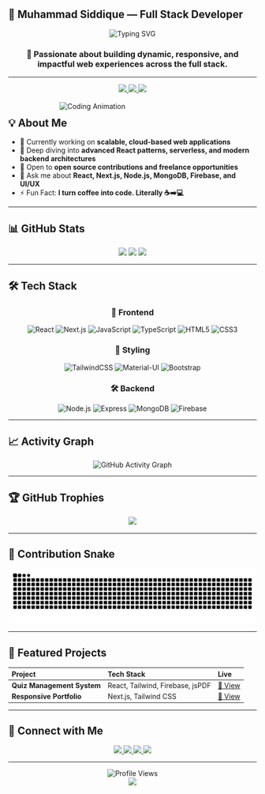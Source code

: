 ## 🚀 Muhammad Siddique — Full Stack Developer  

<div align="center">
  <img src="https://readme-typing-svg.herokuapp.com?font=Fira+Code&weight=600&size=28&pause=1000&color=6E56CF&center=true&vCenter=true&random=false&width=650&height=60&lines=Hi+%F0%9F%91%8B+I'm+Muhammad+Siddique;Full+Stack+Developer;Crafting+Scalable+Web+Solutions" alt="Typing SVG" />
</div>

<h3 align="center">🚀 Passionate about building dynamic, responsive, and impactful web experiences across the full stack.</h3>

---

<div align="center">
  <a href="https://muhammadsiddique.vercel.app/">
    <img src="https://img.shields.io/badge/🌐 Portfolio-000000?style=for-the-badge&logo=vercel&logoColor=white" />
  </a>
  <a href="https://www.linkedin.com/in/muhammad-siddique-jagirani/">
    <img src="https://img.shields.io/badge/💼 LinkedIn-0077B5?style=for-the-badge&logo=linkedin&logoColor=white" />
  </a>
  <a href="mailto:muhammadsiddique14344@gmail.com">
    <img src="https://img.shields.io/badge/📩 Gmail-D14836?style=for-the-badge&logo=gmail&logoColor=white" />
  </a>
</div>

<br>

<img align="right" width="400" src="https://cdn.dribbble.com/users/1162077/screenshots/3848914/programmer.gif" alt="Coding Animation" />

## 💡 About Me  
- 🔭 Currently working on **scalable, cloud-based web applications**  
- 🌱 Deep diving into **advanced React patterns, serverless, and modern backend architectures**  
- 👯 Open to **open source contributions and freelance opportunities**  
- 💬 Ask me about **React, Next.js, Node.js, MongoDB, Firebase, and UI/UX**  
- ⚡ Fun Fact: **I turn coffee into code. Literally ☕➡️💻**

---

## 📊 GitHub Stats  

<div align="center">
  <img src="https://github-readme-stats.vercel.app/api?username=Siddique145&show_icons=true&theme=tokyonight&hide_border=true&include_all_commits=true&count_private=true" height="180" />
  <img src="https://github-readme-stats.vercel.app/api/top-langs/?username=Siddique145&layout=compact&theme=tokyonight&hide_border=true" height="180" />
  <img src="https://github-readme-streak-stats.herokuapp.com/?user=Siddique145&theme=tokyonight&hide_border=true" />
</div>

---

## 🛠️ Tech Stack  

<div align="center">

### 🚀 Frontend  
![React](https://img.shields.io/badge/React-61DAFB?style=for-the-badge&logo=react&logoColor=black)
![Next.js](https://img.shields.io/badge/Next.js-000000?style=for-the-badge&logo=next.js&logoColor=white)
![JavaScript](https://img.shields.io/badge/JavaScript-F7DF1E?style=for-the-badge&logo=javascript&logoColor=black)
![TypeScript](https://img.shields.io/badge/TypeScript-3178C6?style=for-the-badge&logo=typescript&logoColor=white)
![HTML5](https://img.shields.io/badge/HTML5-E34F26?style=for-the-badge&logo=html5&logoColor=white)
![CSS3](https://img.shields.io/badge/CSS3-1572B6?style=for-the-badge&logo=css3&logoColor=white)

### 🎨 Styling  
![TailwindCSS](https://img.shields.io/badge/Tailwind_CSS-38B2AC?style=for-the-badge&logo=tailwind-css&logoColor=white)
![Material-UI](https://img.shields.io/badge/Material_UI-0081CB?style=for-the-badge&logo=material-ui&logoColor=white)
![Bootstrap](https://img.shields.io/badge/Bootstrap-7952B3?style=for-the-badge&logo=bootstrap&logoColor=white)

### 🛠️ Backend  
![Node.js](https://img.shields.io/badge/Node.js-339933?style=for-the-badge&logo=node.js&logoColor=white)
![Express](https://img.shields.io/badge/Express-000000?style=for-the-badge&logo=express&logoColor=white)
![MongoDB](https://img.shields.io/badge/MongoDB-47A248?style=for-the-badge&logo=mongodb&logoColor=white)
![Firebase](https://img.shields.io/badge/Firebase-FFCA28?style=for-the-badge&logo=firebase&logoColor=black)

</div>

---

## 📈 Activity Graph  
<div align="center">
  <img alt="GitHub Activity Graph" src="https://github-readme-activity-graph.vercel.app/graph?username=Siddique145&theme=tokyo-night&hide_border=true"/>
</div>

---

## 🏆 GitHub Trophies  
<div align="center">
  <img src="https://github-profile-trophy.vercel.app/?username=Siddique145&theme=tokyonight&no-frame=true&row=1&margin-w=15"/>
</div>

---

## 🐍 Contribution Snake  
<div align="center">
  <img src="https://raw.githubusercontent.com/Siddique145/Siddique145/output/snake.svg" alt="Snake animation" />
</div>

---

## 📂 Featured Projects  

| Project | Tech Stack | Live |
|:-----------|:--------------------------|:------|
| **Quiz Management System** | React, Tailwind, Firebase, jsPDF | [🔗 View](https://your-demo-link.com) |
| **Responsive Portfolio** | Next.js, Tailwind CSS | [🔗 View](https://muhammadsiddique.vercel.app/) |

---

## 📌 Connect with Me  

<div align="center">
  <a href="https://www.linkedin.com/in/muhammad-siddique-68b5ab303/">
    <img src="https://img.shields.io/badge/LinkedIn-0077B5?style=for-the-badge&logo=linkedin&logoColor=white" />
  </a>
  <a href="https://www.facebook.com/profile.php?id=61550358442636">
    <img src="https://img.shields.io/badge/Facebook-1877F2?style=for-the-badge&logo=facebook&logoColor=white" />
  </a>
  <a href="mailto:muhammadsiddique14344@gmail.com">
    <img src="https://img.shields.io/badge/Gmail-D14836?style=for-the-badge&logo=gmail&logoColor=white" />
  </a>
  <a href="https://muhammadsiddique.vercel.app/">
    <img src="https://img.shields.io/badge/Portfolio-000000?style=for-the-badge&logo=vercel&logoColor=white" />
  </a>
</div>

---

<div align="center">
  <img src="https://komarev.com/ghpvc/?username=Siddique145&label=Profile%20Views&color=6e56cf&style=for-the-badge" alt="Profile Views" />
</div>

<div align="center">
  <img src="https://capsule-render.vercel.app/api?type=waving&color=gradient&height=100&section=footer"/>
</div>
